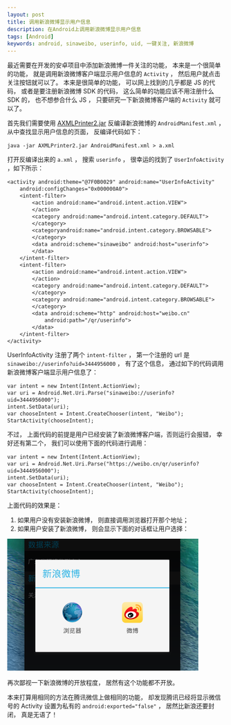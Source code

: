 ```yaml
---
layout: post
title: 调用新浪微博显示用户信息
description: 在Android上调用新浪微博显示用户信息
tags: [Android]
keywords: android, sinaweibo, userinfo, uid, 一键关注, 新浪微博
---
```

最近需要在开发的安卓项目中添加新浪微博一件关注的功能， 本来是一个很简单的功能， 就是调用新浪微博客户端显示用户信息的 `Activity` ， 然后用户就点击关注按钮就可以了。 本来是很简单的功能， 可以网上找到的几乎都是 JS 的代码， 或者是要注册新浪微博 SDK 的代码， 这么简单的功能应该不用注册什么 SDK 的， 也不想参合什么 JS ， 只要研究一下新浪微博客户端的 `Activity` 就可以了。

首先我们需要使用 [AXMLPrinter2.jar][1] 反编译新浪微博的 `AndroidManifest.xml` ， 从中查找显示用户信息的页面， 反编译代码如下：

    java -jar AXMLPrinter2.jar AndroidManifest.xml > a.xml

打开反编译出来的 `a.xml` ， 搜索 `userinfo` ， 很幸运的找到了 `UserInfoActivity` ，如下所示：

    <activity android:theme="@7F0B0029" android:name="UserInfoActivity"
        android:configChanges="0x000000A0">
        <intent-filter>
            <action android:name="android.intent.action.VIEW">
            </action>
            <category android:name="android.intent.category.DEFAULT">
            </category>
            <categoryandroid:name="android.intent.category.BROWSABLE">
            </category>
            <data android:scheme="sinaweibo" android:host="userinfo">
            </data>
        </intent-filter>
        <intent-filter>
            <action android:name="android.intent.action.VIEW">
            </action>
            <category android:name="android.intent.category.DEFAULT">
            </category>
            <category android:name="android.intent.category.BROWSABLE">
            </category>
            <data android:scheme="http" android:host="weibo.cn"
                android:path="/qr/userinfo">
            </data>
        </intent-filter>
    </activity>

UserInfoActivity 注册了两个 `intent-filter` ， 第一个注册的 url 是 `sinaweibo://userinfo?uid=3444956000` ， 有了这个信息， 通过如下的代码调用新浪微博客户端显示用户信息了：

    var intent = new Intent(Intent.ActionView);
    var uri = Android.Net.Uri.Parse("sinaweibo://userinfo?uid=3444956000");
    intent.SetData(uri);
    var chooseIntent = Intent.CreateChooser(intent, "Weibo");
    StartActivity(chooseIntent);

不过， 上面代码的前提是用户已经安装了新浪微博客户端，否则运行会报错， 幸好还有第二个， 我们可以使用下面的代码进行调用：

    var intent = new Intent(Intent.ActionView);
    var uri = Android.Net.Uri.Parse("https://weibo.cn/qr/userinfo?uid=3444956000");
    intent.SetData(uri);
    var chooseIntent = Intent.CreateChooser(intent, "Weibo");
    StartActivity(chooseIntent);

上面代码的效果是：

1. 如果用户没有安装新浪微博， 则直接调用浏览器打开那个地址；
2. 如果用户安装了新浪微博， 则会显示下面的对话框让用户选择：

![选择对话框](/assets/post-images/weibo-userinfo-chooser.png)

再次鄙视一下新浪微博的开放程度， 居然有这个功能都不开放。

本来打算用相同的方法在腾讯微信上做相同的功能，  却发现腾讯已经将显示微信号的 Activity 设置为私有的 `android:exported="false"` ， 居然比新浪还要封闭， 真是无语了！

[1]: https://code.google.com/p/android4me/downloads/detail?name=AXMLPrinter2.jar&can=2&q=
